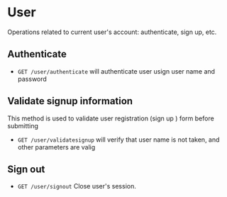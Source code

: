 User
========

Operations related to current user's account: authenticate, sign up, etc.


Authenticate
------------

* `GET /user/authenticate` will authenticate user usign user name and password


Validate signup information
------------

This method is used to validate user registration (sign up ) form before submitting

* `GET /user/validatesignup` will verify that user name is not taken, and other parameters are valig


Sign out
------------

* `GET /user/signout` Close user's session.




